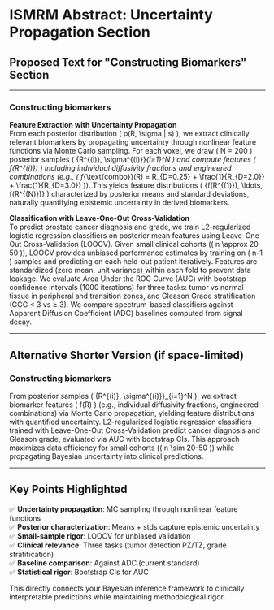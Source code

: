 # ISMRM Abstract: Uncertainty Propagation Section

## Proposed Text for "Constructing Biomarkers" Section

---

### Constructing biomarkers

**Feature Extraction with Uncertainty Propagation**  
From each posterior distribution \( p(R, \sigma | s) \), we extract clinically relevant biomarkers by propagating uncertainty through nonlinear feature functions via Monte Carlo sampling. For each voxel, we draw \( N = 200 \) posterior samples \( \{R^{(i)}, \sigma^{(i)}\}_{i=1}^N \) and compute features \( f(R^{(i)}) \) including individual diffusivity fractions and engineered combinations (e.g., \( f_{\text{combo}}(R) = R_{D=0.25} + \frac{1}{R_{D=2.0}} + \frac{1}{R_{D=3.0}} \)). This yields feature distributions \( \{f(R^{(1)}), \ldots, f(R^{(N)})\} \) characterized by posterior means and standard deviations, naturally quantifying epistemic uncertainty in derived biomarkers.

**Classification with Leave-One-Out Cross-Validation**  
To predict prostate cancer diagnosis and grade, we train L2-regularized logistic regression classifiers on posterior mean features using Leave-One-Out Cross-Validation (LOOCV). Given small clinical cohorts (\( n \approx 20-50 \)), LOOCV provides unbiased performance estimates by training on \( n-1 \) samples and predicting on each held-out patient iteratively. Features are standardized (zero mean, unit variance) within each fold to prevent data leakage. We evaluate Area Under the ROC Curve (AUC) with bootstrap confidence intervals (1000 iterations) for three tasks: tumor vs normal tissue in peripheral and transition zones, and Gleason Grade stratification (GGG < 3 vs ≥ 3). We compare spectrum-based classifiers against Apparent Diffusion Coefficient (ADC) baselines computed from signal decay.

---

## Alternative Shorter Version (if space-limited)

### Constructing biomarkers

From posterior samples \( \{R^{(i)}, \sigma^{(i)}\}_{i=1}^N \), we extract biomarker features \( f(R) \) (e.g., individual diffusivity fractions, engineered combinations) via Monte Carlo propagation, yielding feature distributions with quantified uncertainty. L2-regularized logistic regression classifiers trained with Leave-One-Out Cross-Validation predict cancer diagnosis and Gleason grade, evaluated via AUC with bootstrap CIs. This approach maximizes data efficiency for small cohorts (\( n \sim 20-50 \)) while propagating Bayesian uncertainty into clinical predictions.

---

## Key Points Highlighted

✅ **Uncertainty propagation**: MC sampling through nonlinear feature functions  
✅ **Posterior characterization**: Means + stds capture epistemic uncertainty  
✅ **Small-sample rigor**: LOOCV for unbiased validation  
✅ **Clinical relevance**: Three tasks (tumor detection PZ/TZ, grade stratification)  
✅ **Baseline comparison**: Against ADC (current standard)  
✅ **Statistical rigor**: Bootstrap CIs for AUC  

This directly connects your Bayesian inference framework to clinically interpretable predictions while maintaining methodological rigor.

